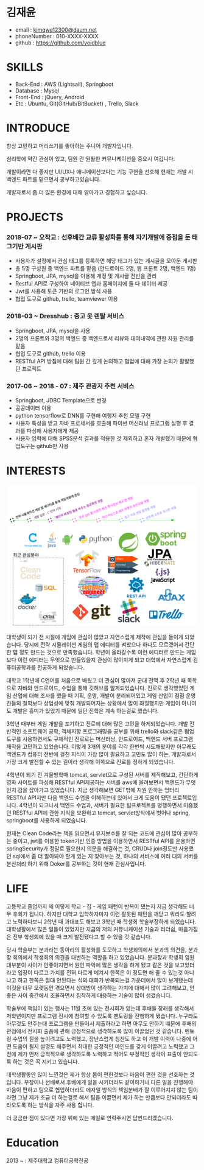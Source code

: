 # 김재윤

* email : kimqwe12300@daum.net
* phoneNumber : 010-XXXX-XXXX
* github : https://github.com/voidblue

# SKILLS
* Back-End : AWS (Lightsail), Springboot
* Database : Mysql
* Front-End : jQuery, Android
* Etc : Ubuntu, Git(GitHub/BitBucket) , Trello, Slack

# INTRODUCE
항상 고민하고 머리쓰기를 좋아하는 주니어 개발자입니다.   

심리학에 약간 관심이 있고, 팀원 간 원뢀한 커뮤니케이션을 중요시 여깁니다.

개발이라면 다 좋지만 UI/UX나 애니메이션보다는 기능 구현을 선호해 현재는 개발 시 백엔드 파트를 맡으면서 공부하고있습니다.

개발자로서 좀 더 많은 환경에 대해 알아가고 경험하고 싶습니다.



# PROJECTS
### 2018-07 ~  오작교 : 선후배간 교류 활성화를 통해 자기개발에 중점을 둔 태그기반 게시판
* 사용자가 설정에서 관심 태그를 등록하면 해당 태그가 있는 게시글을 모아둔 게시판
* 총 5명 구성원 중 백엔드 파트를 맡음 (안드로이드 2명, 웹 프론트 2명, 백엔드 1명)
* Springboot, JPA, mysql을 이용해 계정 및 게시글 전반을 관리
* Restful API로 구성하여 네이티브 앱과 홈페이지에 둘 다 데이터 제공
* Jwt를 사용해 토큰 기반의 로그인 방식 사용
* 협업 도구로 github, trello, teamviewer 이용

### 2018-03 ~  Dresshub : 중고 옷 렌탈 서비스
* Springboot, JPA, mysql을 사용
* 2명의 프론트와 3명의 백엔드 중 백엔드로서 리뷰와 대여내역에 관한 자원 관리를 맡음
* 협업 도구로 github, trello 이용
* RESTful API 방침에 대해 팀원 간 깊게 논의하고 협업에 대해 가장 논의가 활발했던 프로젝트

### 2017-06 ~ 2018 - 07 : 제주 관광지 추천 서비스
* Springboot, JDBC Template으로 변경
* 공공데이터 이용
* python tensorflow로 DNN를 구현해 여행지 추천 모델 구현
* 사용자 특성을 받고 자바 프로세서를 호출해 파이썬 머신러닝 프로그램 실행 후 결과를 파싱해 사용자에게 제공
* 사용자 입력에 대해 SPSS분석 결과를 적용한 것 제외하고 혼자 개발했기 때문에 협업도구는 github만 사용

# INTERESTS  

![](https://github.com/voidblue/resume/blob/master/interests.png)

대학생이 되기 전 시절에 게임에 관심이 많았고 자연스럽게 제작에 관심을 들이게 되었습니다.
당시에 전략 시물레이션 게임의 맵 에디터를 켜봤으나 하나도 모르겠어서 간단한 맵 정도 만드는 것으로 만족했습니다.
학년이 올라갈수록 이런 에디터로 만드는 게임보다 이런 에디터는 무엇으로 만들었을지 관심이 많이지게 되고 대학에서 자연스럽게 컴퓨터공학과를 전공하게 되었습니다.

대학교 1학년에 C언어를 처음으로 배웠고 더 관심이 많아져 군대 전역 후 2학년 때 독학으로 자바와 안드로이드, 수업을 통해 깃허브를 알게되었습니다. 진로로 생각했었던 게임 산업에 대해 조사를 했을 때 기획, 운영, 개발이 분리되어있고 게임 산업이 점점 운영진들의 철학보다 상업성에 맞춰 개발되어지는 상황에서 많이 좌절했지만 게임이 아니여도 개발은 흥미가 있었기 때문에 일단 진학은 계속 하는걸로 했습니다.

3학년 때부터 게임 개발을 포기하고 진로에 대해 많은 고민을 하게되었습니다. 개발 전반적인 소프트웨어 공학, 객체지향 프로그래밍을 공부를 위해 trello와 slack같은 협업 도구를 사용하면서도 구체적인 진로로는 머신러닝, 안드로이드, 백엔드 서버 프로그램 제작을 고민하고 있었습니다.
이렇게 3개의 분야를 각각 한번씩 시도해봤지만 아무래도 백엔드가 컴퓨터 전반에 걸친 지식이 가장 많이 필요하고 고민도 많이 하는, 개발자로서 가장 크게 발전할 수 있는 길이라 생각해 이쪽으로 진로를 정하게 되었습니다.

4학년이 되기 전 겨울방학때 tomcat, servlet으로 구성된 서버를 제작해보고, 간단하게 영화 사이트를 파싱해 RESTful API제공하는 서버를 aws에 올려보면서 백엔드가 무엇인지 감을 잡아가고 있었습니다. 지금 생각해보면 GET밖에 지원 안하는 엉터리 RESTful API지만 다음 백엔드 수업을 이해하는데 있어서 크게 도움이 됐던 프로젝트입니다.
4학년이 되고나서 백엔드 수업과, 서버가 필요한 팀프로젝트를 병행하면서 미흡했던 RESTful API에 관한 지식을 보완하고 tomcat, servlet방식에서 벗어나 spring, springboot를 사용하게 되었습니다.

현재는 Clean Code라는 책을 읽으면서 유지보수를 잘 되는 코드에 관심이 많아 공부하는 중이고, jwt를 이용한 token기반 인증 방법을 이용하면서 RESTful API를 운용하면 springSecurity가 정말로 필요한지 의문을 해결하는 것, CRUD나 join정도만 사용했던 sql에서 좀 더 알아봐야 할게 있는 지 찾아보는 것, 하나의 서비스에 여러 대의 서버를 분산처리 하기 위해 Doker를 공부하는 것이 현재 관심사입니다.

# LIFE

고등학교 졸업까지 왜 이렇게 학교 - 집 - 게임 패턴이 반복이 됐는지 지금 생각해도 너무 후회가 됩니다. 하지만 대학교 입학하자마자 이런 잘못된 패턴을 깨닫고 뭐라도 할려고 노력하다보니 2학년 때 과대표도 해보고 3학년 때 학생회 학술부장하게 되었습니다. 대학생활에서 많은 일들이 있었지만 지금의 저의 커뮤니케이션 기술과 리더쉽, 마음가짐은 전부 학생회에 있을 때 크게 발전됐다고 할 수 있을 것 같습니다.

당시 학술부는 분과라는 동아리의 활성화를 도모하고 학생회의에서 분과의 의견을, 분과장 회의에서 학생회의 의견을 대변하는 역할을 하고 있었습니다. 분과장과 학생회 임원 대부분이 사이가 안좋아지면서 원인 파악에 많은 생각을 하게 됐고 같은 것을 보고있더라고 입장이 다르고 가치를 전혀 다르게 메겨서 한쪽은 이 정도면 해 줄 수 있는것 아니냐고 하고 한쪽은 절대 안된다는 식의 대화가 반복되는걸 가운데에서 많이 보게됐는데 이것을 너무 오랫동안 겪으면서 상대방이 생각하는 가치에 대해서 많이 고려해보고, 안 좋은 사이 중간에서 조율하면서 침착하게 대응하는 기술이 많이 생겼습니다.

학술부에 책임이 있는 행사는 11월 초에 있는 전시회가 있는데 후배들 장래를 생각해서 저학년이지만 프로그램 전시에 참여할 수 있도록 멘토링을 진행하게 됐습니다. 누구라도 아무것도 안주는대 프로그램을 만들어서 제출하라고 하면 아무도 안하기 떄문에 후배의 관점에서 전시회 출품에 관해 긍정적으로 생각하도록 많이 이끌었던 것 같습니다. 멘토링 수업의 질을 높이려고도 노력했고, 장난스럽게 칭찬도 하고 이 개발 이력이 나중에 어떤 도움이 될지 설명도 해주면서 최대한 긍정적인 마인드를 갖게 이끌려고 노력했고 그 전에 제가 먼저 긍적적으로 생각하도록 노력하고 적어도 부정적인 생각이 표출이 안되도록 하는 것은 꼭 지키고 있습니다.

대학생활동안 많이 느낀것은 제가 항상 몸이 편한것보다 마음이 편한 것을 선호하는 것입니다. 부장이나 선배로서 후배에게 일을 시키더라도 같이하거나 다른 일을 진행해야 마음이 편하고 팀으로 협업하더라도 에자일 방식의 책임분배가 잘 이루어지지 않는 팀이라면 그냥 제가 조금 더 하는걸로 해서 팀을 이끌면서 제가 하는 만큼보다 안되더라도 따라오도록 하는 방식을 자주 사용 합니다.

더 궁금한 점이 있다면 가장 위에 있는 메일로 연락주시면 답변드리겠습니다.

# Education
2013 ~ : 제주대학교 컴퓨터공학전공
